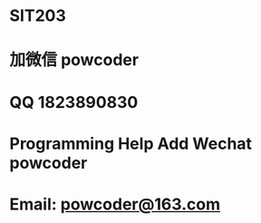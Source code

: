 # SIT203
# 加微信 powcoder

# QQ 1823890830

# Programming Help Add Wechat powcoder

# Email: powcoder@163.com

